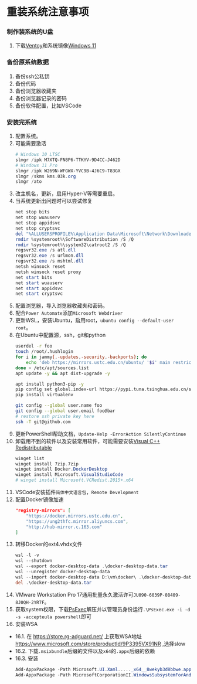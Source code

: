 # 重装系统注意事项
### 制作装系统的U盘
1. 下载[Ventoy](https://mirrors.nju.edu.cn/github-release/ventoy/Ventoy/LatestRelease/)和系统镜像[Windows 11](https://www.microsoft.com/zh-cn/software-download/windows11/)
### 备份原系统数据
1. 备份ssh公私钥
2. 备份代码
3. 备份浏览器收藏夹
4. 备份浏览器记录的密码
5. 备份软件配置，比如VSCode
### 安装完系统
1. 配置系统。
2. 可能需要激活
    ```powershell
    # Windows 10 LTSC
    slmgr /ipk M7XTQ-FN8P6-TTKYV-9D4CC-J462D
    # Windows 11 Pro
    slmgr /ipk W269N-WFGWX-YVC9B-4J6C9-T83GX
    slmgr /skms kms.03k.org
    slmgr /ato
    ```
3. 改主机名，更新，启用Hyper-V等需要重启。
4. 当系统更新出问题时可以尝试修复
    ```powershell
    net stop bits
    net stop wuauserv
    net stop appidsvc
    net stop cryptsvc
    del "%ALLUSERSPROFILE%\Application Data\Microsoft\Network\Downloader\*.*"
    rmdir %systemroot%\SoftwareDistribution /S /Q
    rmdir %systemroot%\system32\catroot2 /S /Q
    regsvr32.exe /s atl.dll
    regsvr32.exe /s urlmon.dll
    regsvr32.exe /s mshtml.dll
    netsh winsock reset
    netsh winsock reset proxy
    net start bits
    net start wuauserv
    net start appidsvc
    net start cryptsvc
    ```
5. 配置浏览器，导入浏览器收藏夹和密码。
6. 配合`Power Automate`添加`Microsoft Webdriver`
7. 更新WSL，安装Ubuntu，启用root，`ubuntu config --default-user root`。
8. 在Ubuntu中配置源，ssh，git和python
    ```bash
    userdel -r foo
    touch /root/.hushlogin
    for i in jammy{,-updates,-security,-backports}; do
        echo 'deb https://mirrors.ustc.edu.cn/ubuntu/ '$i' main restricted multiverse universe'
    done > /etc/apt/sources.list
    apt update -y && apt dist-upgrade -y

    apt install python3-pip -y
    pip config set global.index-url https://pypi.tuna.tsinghua.edu.cn/simple
    pip install virtualenv

    git config --global user.name foo
    git config --global user.email foo@bar
    # restore ssh private key here
    ssh -T git@github.com
    ```
9. 更新PowerShell帮助文档，`Update-Help -ErrorAction SilentlyContinue`
10. 卸载用不到的软件以及安装常用软件，可能需要安装[Visual C++ Redistributable](https://learn.microsoft.com/en-GB/cpp/windows/latest-supported-vc-redist?view=msvc-170)
    ```powershell
    winget list
    winget install 7zip.7zip
    winget install Docker.DockerDesktop
    winget install Microsoft.VisualStudioCode
    # winget install Microsoft.VCRedist.2015+.x64
    ```
11. VSCode安装插件`简体中文语言包`，`Remote Development`
12. 配置Docker镜像加速
    ```json
    "registry-mirrors": [
        "https://docker.mirrors.ustc.edu.cn",
        "https://ung2thfc.mirror.aliyuncs.com",
        "http://hub-mirror.c.163.com"
    ]
    ```
13. 转移Docker的ext4.vhdx文件
    ```powershell
    wsl -l -v
    wsl --shutdown
    wsl --export docker-desktop-data .\docker-desktop-data.tar
    wsl --unregister docker-desktop-data
    wsl --import docker-desktop-data D:\vm\docker\ .\docker-desktop-data.tar --version 2
    del .\docker-desktop-data.tar
    ```
14. VMware Workstation Pro 17通用批量永久激活许可`JU090-6039P-08409-8J0QH-2YR7F`。
15. 获取system权限，下载[PsExec](https://docs.microsoft.com/en-us/sysinternals/downloads/psexec)解压并以管理员身份运行`.\PsExec.exe -i -d -s -accepteula powershell`即可
16. 安装WSA
- 16.1. 在 https://store.rg-adguard.net/ 上获取WSA地址 https://www.microsoft.com/store/productId/9P3395VX91NR ,选择slow
- 16.2. 下载`.msixbundle`后缀的文件以及`x64`的`.appx`后缀的依赖
- 16.3. 安装
    ```powershell
    Add-AppxPackage -Path Microsoft.UI.Xaml....._x64__8wekyb3d8bbwe.appx
    Add-AppxPackage -Path MicrosoftCorporationII.WindowsSubsystemForAndroid...~.msixbundle
    ```
